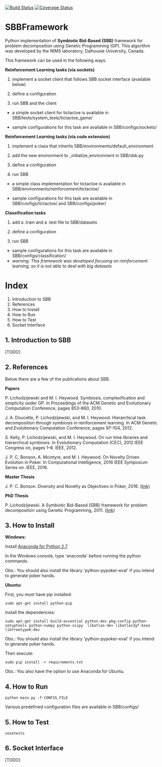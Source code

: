 [![Build Status](https://travis-ci.org/jpbonson/SBBFramework.svg?branch=master)](https://travis-ci.org/jpbonson/SBBFramework) [![Coverage Status](https://coveralls.io/repos/github/jpbonson/SBBFramework/badge.svg?branch=master)](https://coveralls.io/github/jpbonson/SBBFramework?branch=master)

# SBBFramework
Python implementation of **Symbiotic Bid-Based (SBB)** framework for problem decomposition using Genetic Programming (GP). This algorithm was developed by the NIMS laboratory, Dalhousie University, Canada.

This framework can be used in the following ways:

**Reinforcement Learning tasks (via sockets)**

1. implement a socket client that follows SBB socket interface (available below)

2. define a configuration

3. run SBB and the client

- a simple socket client for tictactoe is available in SBB/tests/system_tests/tictactoe_game/

- sample configurations for this task are available in SBB/configs/sockets/

**Reinforcement Learning tasks (via code extension)**

1. implement a class that inherits SBB/environments/default_environment

2. add the new environment to _initialize_environment in SBB/sbb.py

3. define a configuration

4. run SBB

- a simple class implementation for tictactoe is available in SBB/environments/reinforcement/tictactoe/

- sample configurations for this task are available in SBB/configs/tictactoe/ and SBB/configs/poker/

**Classification tasks**

1. add a .train and a .test file to SBB/datasets

2. define a configuration

3. run SBB

- sample configurations for this task are available in SBB/configs/classification/
- *warning: This framework was developed focusing on reinforcement learning, so it is not able to deal with big datasets*


# Index
1. Introduction to SBB
2. References
3. How to Install
4. How to Run
5. How to Test
6. Socket Interface

## 1. Introduction to SBB
[TODO]

## 2. References

Below there are a few of the publications about SBB.

**Papers**

P. Lichodzijewski and M. I. Heywood. Symbiosis, complexification and simplicity under GP. In Proceedings of the ACM Genetic and Evolutionary Computation Conference, pages 853–860, 2010.

J. A. Doucette, P. Lichodzijewski, and M. I. Heywood. Hierarchical task decomposition through symbiosis in reinforcement learning. In ACM Genetic and Evolutionary Computation Conference, pages 97–104, 2012.

S. Kelly, P. Lichodzijewski, and M. I. Heywood. On run time libraries and hierarchical symbiosis. In Evolutionary Computation (CEC), 2012 IEEE Congress on, pages 1–8. IEEE, 2012.

J. P. C. Bonson, A. Mcintyre, and M. I. Heywood. On Novelty Driven Evolution in Poker. In Computational Intelligence, 2016 IEEE Symposium Series on. IEEE, 2016.

**Master Thesis**

J. P. C. Bonson. Diversity and Novelty as Objectives in Poker, 2016. ([link](http://web.cs.dal.ca/~mheywood/Thesis/JPCBonson.pdf))

**PhD Thesis**

P. Lichodzijewski. A Symbiotic Bid-Based (SBB) framework for problem decomposition using Genetic Programming, 2011. ([link](http://web.cs.dal.ca/~mheywood/Thesis/PLichodzijewski.pdf))

## 3. How to Install

**Windows:**

Install [Anaconda for Python 2.7](http://continuum.io/downloads)

In the Windows console, type 'anaconda' before running the python commands.

Obs.: You should also install the library 'python-pypoker-eval' if you intend to generate poker hands.

**Ubuntu:**

First, you must have pip installed:
```
sudo apt-get install python-pip
```

Install the dependencies:
```
sudo apt-get install build-essential python-dev pkg-config python-setuptools python-numpy python-scipy  libatlas-dev libatlas3gf-base libfreetype6-dev
```

Obs.: You should also install the library 'python-pypoker-eval' if you intend to generate poker hands.

Then execute:
```
sudo pip install -r requirements.txt
```
Obs.: You also have the option to use Anaconda for Ubuntu.

## 4. How to Run

```
python main.py -f CONFIG_FILE
```

Various predefined configuration files are available in SBB/configs/

## 5. How to Test

```
nosetests
```

## 6. Socket Interface

[TODO]
